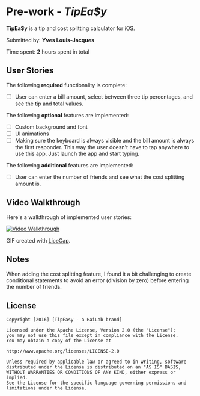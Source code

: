# Pre-work - *TipEa$y*

**TipEa$y** is a tip and cost splitting calculator for iOS.

Submitted by: **Yves Louis-Jacques**

Time spent: **2** hours spent in total

## User Stories

The following **required** functionality is complete:
* [ ] User can enter a bill amount, select between three tip percentages, and see the tip and total values.

The following **optional** features are implemented:
* [ ] Custom background and font
* [ ] UI animations
* [ ] Making sure the keyboard is always visible and the bill amount is always the first responder. This way the user doesn't have to tap anywhere to use this app. Just launch the app and start typing.

The following **additional** features are implemented:

- [ ] User can enter the number of friends and see what the cost splitting amount is.

## Video Walkthrough 

Here's a walkthrough of implemented user stories:

<a href="/course_images/ios_for_designers/name%20of%20your%20file%20in%20the%20repo.gif" target="_blank"><img src='/course_images/ios_for_designers/name%20of%20your%20file%20in%20the%20repo.gif' title='Video Walkthrough' width='' alt='Video Walkthrough' /></a>

GIF created with [LiceCap](http://www.cockos.com/licecap/).

## Notes

When adding the cost splitting feature, I found it a bit challenging to create conditional statements to avoid an error (division by zero) before entering the number of friends.

## License

    Copyright [2016] [TipEasy - a HaiLab brand]

    Licensed under the Apache License, Version 2.0 (the "License");
    you may not use this file except in compliance with the License.
    You may obtain a copy of the License at

    http://www.apache.org/licenses/LICENSE-2.0

    Unless required by applicable law or agreed to in writing, software
    distributed under the License is distributed on an "AS IS" BASIS,
    WITHOUT WARRANTIES OR CONDITIONS OF ANY KIND, either express or implied.
    See the License for the specific language governing permissions and
    limitations under the License.
